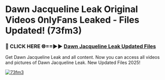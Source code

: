 # Dawn Jacqueline Leak Original Videos 0nlyFans Leaked - Files Updated! (73fm3)

<h3>🔴 CLICK HERE 🌐==►► <a href="https://tinyurl.com/x26r9saj" rel="nofollow">Dawn Jacqueline Leak Updated Files</a></h3>

Get Dawn Jacqueline Leak and all content. Now you can access all videos and pictures of Dawn Jacqueline Leak. New Updated Files 2025!

[![73fm3](https://i.imgur.com/LkgZPqh.gif)](https://tinyurl.com/x26r9saj)
